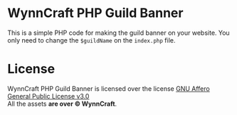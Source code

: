 # WynnCraft PHP Guild Banner

This is a simple PHP code for making the guild banner on your website. You only need to change the `$guildName` on the `index.php` file.

License
========

WynnCraft PHP Guild Banner is licensed over the license [GNU Affero General Public License v3.0](https://github.com/FraWolf/wynncraft-php-guild-banner/blob/master/LICENSE)<br>
All the assets **are over © WynnCraft**.